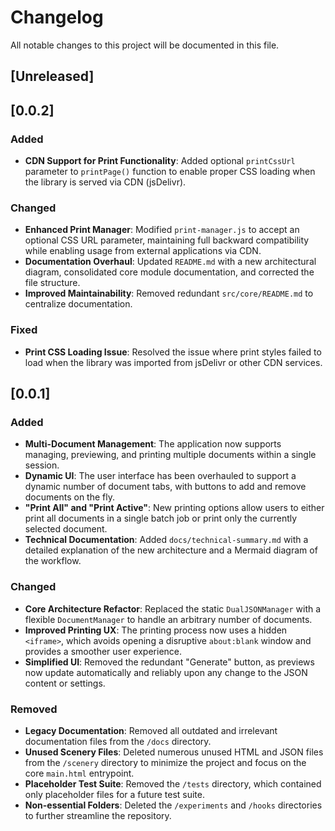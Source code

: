 # Changelog

All notable changes to this project will be documented in this file.

## [Unreleased]

## [0.0.2]

### Added
- **CDN Support for Print Functionality**: Added optional `printCssUrl` parameter to `printPage()` function to enable proper CSS loading when the library is served via CDN (jsDelivr).

### Changed
- **Enhanced Print Manager**: Modified `print-manager.js` to accept an optional CSS URL parameter, maintaining full backward compatibility while enabling usage from external applications via CDN.
- **Documentation Overhaul**: Updated `README.md` with a new architectural diagram, consolidated core module documentation, and corrected the file structure.
- **Improved Maintainability**: Removed redundant `src/core/README.md` to centralize documentation.

### Fixed
- **Print CSS Loading Issue**: Resolved the issue where print styles failed to load when the library was imported from jsDelivr or other CDN services.

## [0.0.1]

### Added
- **Multi-Document Management**: The application now supports managing, previewing, and printing multiple documents within a single session.
- **Dynamic UI**: The user interface has been overhauled to support a dynamic number of document tabs, with buttons to add and remove documents on the fly.
- **"Print All" and "Print Active"**: New printing options allow users to either print all documents in a single batch job or print only the currently selected document.
- **Technical Documentation**: Added `docs/technical-summary.md` with a detailed explanation of the new architecture and a Mermaid diagram of the workflow.

### Changed
- **Core Architecture Refactor**: Replaced the static `DualJSONManager` with a flexible `DocumentManager` to handle an arbitrary number of documents.
- **Improved Printing UX**: The printing process now uses a hidden `<iframe>`, which avoids opening a disruptive `about:blank` window and provides a smoother user experience.
- **Simplified UI**: Removed the redundant "Generate" button, as previews now update automatically and reliably upon any change to the JSON content or settings.

### Removed
- **Legacy Documentation**: Removed all outdated and irrelevant documentation files from the `/docs` directory.
- **Unused Scenery Files**: Deleted numerous unused HTML and JSON files from the `/scenery` directory to minimize the project and focus on the core `main.html` entrypoint.
- **Placeholder Test Suite**: Removed the `/tests` directory, which contained only placeholder files for a future test suite.
- **Non-essential Folders**: Deleted the `/experiments` and `/hooks` directories to further streamline the repository. 